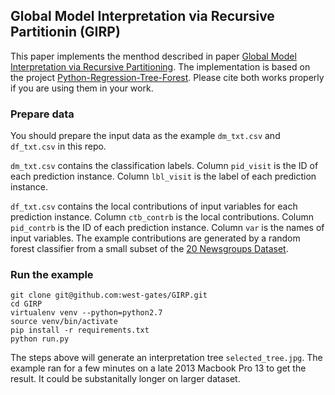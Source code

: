 ## Global Model Interpretation via Recursive Partitionin (GIRP)
This paper implements the menthod described in paper [Global Model Interpretation via Recursive Partitioning](https://arxiv.org/abs/1802.04253). The implementation is based on the project [Python-Regression-Tree-Forest](https://github.com/chandarb/Python-Regression-Tree-Forest). Please cite both works properly if you are using them in your work.

### Prepare data
You should prepare the input data as the example `dm_txt.csv` and `df_txt.csv` in this repo. 

`dm_txt.csv` contains the classification labels. Column `pid_visit` is the ID of each prediction instance. Column `lbl_visit` is the label of each prediction instance.

`df_txt.csv` contains the local contributions of input variables for each prediction instance. Column `ctb_contrb` is the local contributions. Column `pid_contrb` is the ID of each prediction instance. Column `var` is the names of input variables. The example contributions are generated by a random forest classifier from a small subset of the [20 Newsgroups Dataset](http://qwone.com/~jason/20Newsgroups/).

### Run the example
```
git clone git@github.com:west-gates/GIRP.git
cd GIRP
virtualenv venv --python=python2.7
source venv/bin/activate
pip install -r requirements.txt
python run.py
```
The steps above will generate an interpretation tree `selected_tree.jpg`. The example ran for a few minutes on a late 2013 Macbook Pro 13 to get the result. It could be substanitally longer on larger dataset.
